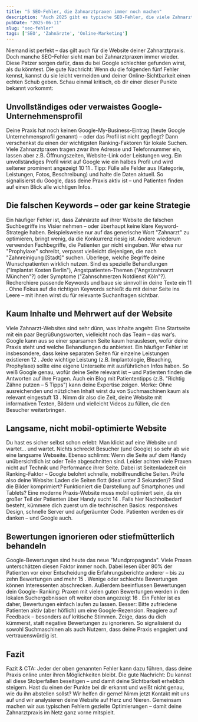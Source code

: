 ```yaml
---
title: "5 SEO-Fehler, die Zahnarztpraxen immer noch machen"
description: "Auch 2025 gibt es typische SEO-Fehler, die viele Zahnarztpraxen begehen. Dieser artikel stellt fünf häufige Patzer vor – vom ungenutzten Google-Profil bis zur langsamen Website – und zeigt dir, wie du diese Stolperfallen vermeidest, um online erfolgreicher neue Patienten zu gewinnen." 
pubDate: "2025-06-11"
slug: "seo-fehler"
tags: ['SEO', 'Zahnärzte', 'Online-Marketing']
---
```


Niemand ist perfekt – das gilt auch für die Website deiner Zahnarztpraxis. Doch manche SEO-Fehler sieht man bei Zahnarztpraxen immer wieder. Diese Patzer sorgen dafür, dass du bei Google schlechter gefunden wirst, als du könntest. Die gute Nachricht: Wenn du die folgenden fünf Fehler kennst, kannst du sie leicht vermeiden und deiner Online-Sichtbarkeit einen echten Schub geben. Schau einmal kritisch, ob dir einer dieser Punkte bekannt vorkommt:

## Unvollständiges oder verwaistes Google-Unternehmensprofil

Deine Praxis hat noch keinen Google-My-Business-Eintrag (heute Google Unternehmensprofil genannt) – oder das Profil ist nicht gepflegt? Dann verschenkst du einen der wichtigsten Ranking-Faktoren für lokale Suchen. Viele Zahnarztpraxen tragen zwar ihre Adresse und Telefonnummer ein, lassen aber z.B. Öffnungszeiten, Website-Link oder Leistungen weg. Ein unvollständiges Profil wirkt auf Google wie ein halbes Profil und wird seltener prominent angezeigt 10 11 . Tipp: Fülle alle Felder aus (Kategorie, Leistungen, Fotos, Beschreibung) und halte die Daten aktuell. So signalisierst du Google, dass deine Praxis aktiv ist – und Patienten finden auf einen Blick alle wichtigen Infos.

## Die falschen Keywords – oder gar keine Strategie

Ein häufiger Fehler ist, dass Zahnärzte auf ihrer Website die falschen Suchbegriffe ins Visier nehmen – oder überhaupt keine klare Keyword-Strategie haben. Beispielsweise nur auf das generische Wort "Zahnarzt" zu optimieren, bringt wenig, da die Konkurrenz riesig ist. Andere wiederum verwenden Fachbegriffe, die Patienten gar nicht eingeben. Wer etwa nur "Prophylaxe" schreibt, verpasst vielleicht diejenigen, die nach "Zahnreinigung [Stadt]" suchen. Überlege, welche Begriffe deine Wunschpatienten wirklich nutzen. Sind es spezielle Behandlungen ("Implantat Kosten Berlin"), Angstpatienten-Themen ("Angstzahnarzt München"?) oder Symptome ("Zahnschmerzen Notdienst Köln"?). Recherchiere passende Keywords und baue sie sinnvoll in deine Texte ein 11 . Ohne Fokus auf die richtigen Keywords schießt du mit deiner Seite ins Leere – mit ihnen wirst du für relevante Suchanfragen sichtbar.

## Kaum Inhalte und Mehrwert auf der Website

Viele Zahnarzt-Websites sind sehr dünn, was Inhalte angeht: Eine Startseite mit ein paar Begrüßungsworten, vielleicht noch das Team – das war’s. Google kann aus so einer sparsamen Seite kaum herauslesen, wofür deine Praxis steht und welche Behandlungen du anbietest. Ein häufiger Fehler ist insbesondere, dass keine separaten Seiten für einzelne Leistungen existieren 12 . Jede wichtige Leistung (z.B. Implantologie, Bleaching, Prophylaxe) sollte eine eigene Unterseite mit ausführlichen Infos haben. So weiß Google genau, wofür deine Seite relevant ist – und Patienten finden die Antworten auf ihre Fragen. Auch ein Blog mit Patiententipps (z.B. "Richtig Zähne putzen – 5 Tipps") kann deine Expertise zeigen. Merke: Ohne ausreichenden und nützlichen Inhalt wirst du von Suchmaschinen kaum als relevant eingestuft 13 . Nimm dir also die Zeit, deine Website mit informativen Texten, Bildern und vielleicht Videos zu füllen, die den Besucher weiterbringen.

## Langsame, nicht mobil-optimierte Website

Du hast es sicher selbst schon erlebt: Man klickt auf eine Website und wartet... und wartet. Nichts schreckt Besucher (und Google) so sehr ab wie eine langsame Webseite. Ebenso schlimm: Wenn die Seite auf dem Handy unübersichtlich ist oder Teile abgeschnitten sind. Leider achten viele Praxen nicht auf Technik und Performance ihrer Seite. Dabei ist Seitenladezeit ein Ranking-Faktor – Google belohnt schnelle, mobilfreundliche Seiten. Prüfe also deine Website: Laden die Seiten flott (ideal unter 3 Sekunden)? Sind die Bilder komprimiert? Funktioniert die Darstellung auf Smartphones und Tablets? Eine moderne Praxis-Website muss mobil optimiert sein, da ein großer Teil der Patienten über Handy sucht 14 . Falls hier Nachholbedarf besteht, kümmere dich zuerst um die technischen Basics: responsives Design, schnelle Server und aufgeräumter Code. Patienten werden es dir danken – und Google auch.


## Bewertungen ignorieren oder stiefmütterlich behandeln

Google-Bewertungen sind heute das neue "Mundpropaganda". Viele Praxen unterschätzen diesen Faktor immer noch. Dabei lesen über 80% der Patienten vor einer Entscheidung die Erfahrungsberichte anderer – bis zu zehn Bewertungen und mehr 15 . Wenige oder schlechte Bewertungen können Interessenten abschrecken. Außerdem beeinflussen Bewertungen dein Google- Ranking: Praxen mit vielen guten Bewertungen werden in den lokalen Suchergebnissen oft weiter oben angezeigt 16 . Ein Fehler ist es daher, Bewertungen einfach laufen zu lassen. Besser: Bitte zufriedene Patienten aktiv (aber höflich) um eine Google-Rezension. Reagiere auf Feedback – besonders auf kritische Stimmen. Zeige, dass du dich kümmerst, statt negative Bewertungen zu ignorieren. So signalisierst du sowohl Suchmaschinen als auch Nutzern, dass deine Praxis engagiert und vertrauenswürdig ist.


## Fazit

Fazit & CTA: Jeder der oben genannten Fehler kann dazu führen, dass deine Praxis online unter ihren Möglichkeiten bleibt. Die gute Nachricht: Du kannst all diese Stolperfallen beseitigen – und damit deine Sichtbarkeit erheblich steigern. Hast du einen der Punkte bei dir erkannt und weißt nicht genau, wie du ihn abstellen sollst? Wir helfen dir gerne! Nimm jetzt Kontakt mit uns auf und wir analysieren deine Website auf Herz und Nieren. Gemeinsam machen wir aus typischen Fehlern gezielte Optimierungen – damit deine Zahnarztpraxis im Netz ganz vorne mitspielt.